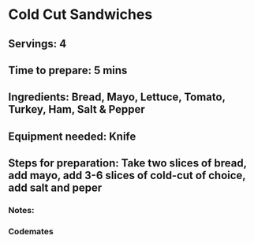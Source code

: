 # Cold Cut Sandwiches

## Servings: 4

## Time to prepare: 5 mins 

## Ingredients: Bread, Mayo, Lettuce, Tomato, Turkey, Ham, Salt & Pepper


## Equipment needed: Knife


## Steps for preparation: Take two slices of bread, add mayo, add 3-6 slices of cold-cut of choice, add salt and peper



### Notes:



### Codemates # 
